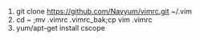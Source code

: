 

1. git clone https://github.com/Navyum/vimrc.git ~/.vim
2. cd ~ ;mv .vimrc .vimrc_bak;cp vim .vimrc
3. yum/apt-get install cscope

